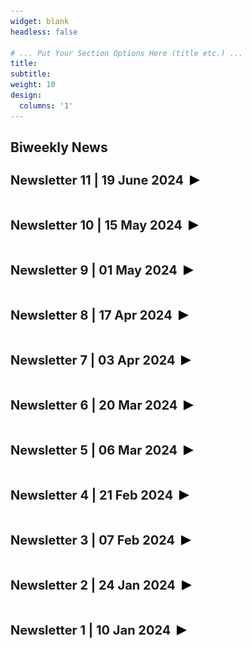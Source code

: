 ```yaml
---
widget: blank
headless: false

# ... Put Your Section Options Here (title etc.) ...
title: 
subtitle:
weight: 10 
design:
  columns: '1'
---
```


 <!-- STYLE CSS -->

<style>
  .content {
    display: flex;
    align-items: center;
  }

  .title {
    margin: 20px 0;
  }
  
  .content h3,
  .content p {
    margin: 0;
  }

  h3 {
    font-size: 20px;
  }

  body {
    margin-top: 50px;
    margin-bottom: 50px
  }

  p {
    font-size: 16px;
    text-align: justify;
  }

  .site-footer {
    text-align: center; /* Center the text in the footer */
  }

	.news {
		font-size:14px;
		margin-bottom: 13px;
	}

	.expandable-section {
			max-height: 0;
			overflow: hidden;
			transition: max-height 0.3s ease-out;
	}

	.expandable-section.active {
			max-height: 3000px; /* Adjust the maximum height as needed */
			max-width: 1000px; /* Adjust the maximum height as needed */

	}

	.arrow {
			margin-left: 10px;
			display: inline-block;
			width: 0;
			height: 0;
			border-style: solid;
			border-width: 8px 0 8px 16px;
			border-color: transparent transparent transparent #000 ;
			transition: transform 0.3s ease-out;
	}
	
	.arrow-container.active .arrow {
			border-color: transparent transparent transparent forestgreen; /* Change color to light green when active */
	}
	
	.arrow.down {
			transform: rotate(90deg);
	}
	
	.expandable-header {
			cursor: pointer;
	}
	
	.arrow-container {
			display: flex;
			align-items: center;
	}

</style>


<html>
<div class="title"><h2><strong>Biweekly News</strong></h2></div>

<h3 class="expandable-header"><span class="arrow-container"><strong>Newsletter 11 | 19 June 2024</strong><span class="arrow"></span></span></h3>
<div class="expandable-section">
<h4>AI /ML</h4>
	<ol>
	  <li class="news"><p>New algorithm discovers language just by watching videos. DenseAV, developed at MIT, learns to parse and understand the meaning of language just by watching videos of people talking, with potential applications in multimedia search, language learning, and robotics.<br><a href="https://news.mit.edu/2024/denseav-algorithm-discovers-language-just-watching-videos-0611" target="_blank">MIT News</a></p></li>
		<li class="news"><p>GPU maker tops new MLPerf benchmarks on graph neural nets and LLM fine-tuning.<br><a href="https://spectrum.ieee.org/mlperf-nvidia-conquers" target="_blank">IEEE Spectrum</a></p></li>
		<li class="news"><p>Study demonstrates how AI can develop more personalised cancer treatment strategies.<br><a href="https://www.ox.ac.uk/news/2024-06-17-study-demonstrates-how-ai-can-develop-more-personalised-cancer-treatment-strategies" target="_blank">University of Oxford</a></p></li>
		<li class="news"><p>Proofread from Goole: Fixes All Errors with One Tap.<br><a href="https://arxiv.org/abs/2406.04523" target="_blank">arXiv</a></p></li>
		<li class="news"><p>ImageInWords: Unlocking Hyper-Detailed Image Descriptions.<br><a href="https://google.github.io/imageinwords/" target="_blank">GitHub: google</a></p></li>
	  <li class="news"><p>This is AI's 'next wave,' according to Nvidia CEO Jensen Huang; The chipmaker's chief executive said robots and "AI that understands the laws of physics" are the next wave of the technology.<br><a href="https://qz.com/ai-next-wave-robots-nvidia-jensen-huang-blackwell-rubin-1851515953" target="_blank">QUARTZ</a></p></li>
	</ol>
<h4>Technology</h4>
	<ol>
		<li class="news"><p>We are creating new crops five-times faster; Using current and past data, such as from satellite imagery and temperature and rainfall readings, and combining that with future projections, ClimateAi aims to give farmers the most accurate possible, locally-tailored weather forecasts, from one hour to six months ahead.<br><a href="https://www.bbc.com/news/articles/c9xxjx7e2gjo" target="_blank">BBC News</a></p></li>
	  <li class="news"><p>Mouth-based touchpad enables people living with paralysis to interact with computers; The startup Augmental allows users to operate phones and other devices using their tongue, mouth, and head gestures.<br><a href="https://news.mit.edu/2024/mouth-based-touchpad-augmental-0605#:~:text=interact%20with%20computers-,Mouth-based%20touchpad%20enables%20people%20living%20with%20paralysis%20to%20interact,%2C%20mouth%2C%20and%20head%20gestures." target="_blank">MIT News</a></p></li>
		<li class="news"><p>China Is Testing More Driverless Cars Than Any Other Country. Assisted driving systems and robot taxis are becoming more popular with government help, as cities designate large areas for testing on public roads.<br><a href="https://archive.is/l6wNU" target="_blank">The New York Times</a></p></li>
	</ol>
<h4>Miscellaneous</h4>
	<ol>
	  <li class="news"><p>MLow: Meta’s low bitrate audio codec<br><a href="https://engineering.fb.com/2024/06/13/web/mlow-metas-low-bitrate-audio-codec/" target="_blank">Engineering at Meta</a></p></li>
		<li class="news"><p>African elephants address one another with individually specific name-like calls.<br><a href="https://www.nature.com/articles/s41559-024-02420-w.epdf?sharing_token=g7HSB8Bly_A3jM6BOKMMpNRgN0jAjWel9jnR3ZoTv0Olo1SMOErlEJeDqPXds_03N_QW4UfCz3Khb-Dp6U5ut0VwhTh4wGWa1fQNBMxtnMZ2gfl9u67lYD2PGJhOQLw3RrC_lJgDnm0dQqMVMZmnhCbpXIuLKJPc6VItfTf-JME%3D" target="_blank">Nature Ecology & Evolution</a></p></li>
		<li class="news"><p>The Age of the Drone Police Is Here.<br><a href="https://archive.is/2dkrB" target="_blank">WIRED</a></p></li>
	</ol>
<h4>Fun</h4>
  <ol>
	  <li class="news"><p><b>Code: </b>GPT in 60 Lines of NumPy<br><a href="https://jaykmody.com/blog/gpt-from-scratch/" target="_blank">Jay Mody</a></p></li>
	</ol>
</div>


<h3 class="expandable-header"><span class="arrow-container"><strong>Newsletter 10 | 15 May 2024</strong><span class="arrow"></span></span></h3>
<div class="expandable-section">
<h4>AI /ML</h4>
	<ol>
	  <li class="news"><p>AlphaFold 3 predicts the structure and interactions of all of life’s molecules; a new AI model developed by Google DeepMind and Isomorphic Labs. By accurately predicting the structure of proteins, DNA, RNA, ligands and more, and how they interact, we hope it will transform our understanding of the biological world and drug discovery.<br><a href="https://blog.google/technology/ai/google-deepmind-isomorphic-alphafold-3-ai-model/" target="_blank">Google (Blog)</a></p></li>
		<li class="news"><p>OpenAI introduces the "Model Spec"; to deepen the public conversation about how AI models should behave. A new document that specifies OpenAI approach to shaping desired model behavior and how they evaluate tradeoffs when conflicts arise.<br><a href="https://openai.com/index/introducing-the-model-spec/" target="_blank">OpenAI</a></p></li>
		<li class="news"><p>What Is a Virtual Factory, and How They’re Making Industrial Digitalization a Reality? Virtual factories are helping manufacturers unlock new possibilities, from planning to operations.<br><a href="https://blogs.nvidia.com/blog/virtual-factories-industrial-digitalization/" target="_blank">NVIDIA (Blog)</a></p></li>
		<li class="news"><p>AI is gathering a growing amount of training data inside virtual worlds; simulation is increasingly being used to accelerate the development of autonomous vehicles.<br><a href="https://singularityhub.com/2024/05/01/ai-is-gathering-a-growing-amount-of-training-data-inside-virtual-worlds/" target="_blank">Singularity Hub</a></p></li>
		<li class="news"><p>From Meta AI "RadOnc-GPT "; Leveraging Meta Llama for a pioneering radiation oncology model. Mayo Clinic’s pioneeringRadOnc-GPT is a large language model (LLM) leveraging Meta Llama 2 that has the potential to significantly improve the speed, accuracy, and quality of radiation therapy decision-making, benefiting both medical practitioners and the patients they serve.<br><a href="https://ai.meta.com/blog/radonc-gpt-meta-llama-2-mayo-clinic/" target="_blank">Meta AI</a></p></li>
		<li class="news"><p>From Microsoft Research, You Only Cache Once (YOCO); Decoder-Decoder Architectures for Language Models. YOCO, for large language models, only caches key-value pairs once.<br><a href="https://arxiv.org/abs/2405.05254" target="_blank">arXiv</a></p></li>
		<li class="news"><p>ScrapeGraphAI: You Only Scrape Once. A web scraping python library that uses LLM and direct graph logic to create scraping pipelines for websites and local documents (XML, HTML, JSON, etc.).<br><a href="https://github.com/VinciGit00/Scrapegraph-ai" target="_blank">GitHub</a></p></li>
	</ol>
<h4>Technology</h4>
	<ol>
	  <li class="news"><p>World's 1st "tooth regrowth medicine" to be tested in Japan from September 2024.<br><a href="https://mainichi.jp/english/articles/20240503/p2a/00m/0sc/012000c" target="_blank">The Mainichi</a></p></li>
		<li class="news"><p>Atomic Nucleus Excited with Laser: A Breakthrough after Decades. The "thorium transition", which physicists have been looking for for decades, has now been excited for the first time with lasers. This paves the way for revolutionary high precision technologies, including nuclear clocks.<br><a href="https://www.tuwien.at/en/tu-wien/news/news/lange-erhoffter-durchbruch-erstmals-atomkern-mit-laser-angeregt" target="_blank">TU WIEN</a></p></li>
		<li class="news"><p>Apple introduces M4 chip; M4 enables the breakthrough design and stunning display of the new iPad Pro, while delivering a giant leap in performance.<br><a href="https://www.apple.com/newsroom/2024/05/apple-introduces-m4-chip/" target="_blank">Apple</a></p></li>
	</ol>
<h4>Miscellaneous</h4>
	<ol>
	  <li class="news"><p>Most common 4 digit PIN numbers from an analysis of 3.4 million. The top 20 constitute 27% of all PIN codes!<br><a href="https://www.reddit.com/r/dataisbeautiful/comments/1cn7l7r/oc_most_common_4_digit_pin_numbers_from_an/" target="_blank">Reddit</a></p></li>
		<li class="news"><p>Microsoft readies new AI model to compete with Google, OpenAI, The Information reports; new model, internally referred to as MAI-1 with roughly 500 billion parameters.<br><a href="https://www.reuters.com/technology/microsoft-readies-new-ai-model-compete-with-google-openai-information-reports-2024-05-06/" target="_blank">Reuters</a></p></li>
		<li class="news"><p>New AI search engine "Upend" emerges from stealth, powered by 100 LLMs.<br><a href="https://venturebeat.com/ai/new-ai-search-engine-upend-emerges-from-stealth-powered-by-100-llms/" target="_blank">VentureBeat</a></p></li>
	</ol>
<h4>Fun</h4>
  <ol>
	  <li class="news"><p><b>Watch: </b>Mini Sci-Fi series; showcases alien worlds from the distant past or far future, and focus on a terrifying turning point in a long forgotten alien culture.<br><a href="https://www.youtube.com/playlist?list=PLUYLgWkQZ39J61ykA_Jrknx8230GbnYvV" target="_blank">YouTube</a></p></li>
	</ol>
</div>


<h3 class="expandable-header"><span class="arrow-container"><strong>Newsletter 9 | 01 May 2024</strong><span class="arrow"></span></span></h3>
<div class="expandable-section">
<h4>AI /ML</h4>
	<ol>
	  <li class="news"><p>Introducing Meta Llama 3: The most capable openly available LLM to date. Pretrained and instruction-fine-tuned models are the best models existing today at the 8B and 70B parameter scale. Largest models are over 400B parameters and, while these models are still training, seems already on par with best GPT.<br><a href="https://ai.meta.com/blog/meta-llama-3/" target="_blank">Meta AI</a></p></li>
		<li class="news"><p>KAN: Kolmogorov-Arnold Networks as promising alternatives to Multi-Layer Perceptrons (MLPs). Paper shows that this seemingly simple change makes KANs outperform MLPs in terms of accuracy and interpretability. For accuracy, much smaller KANs can achieve comparable or better accuracy than much larger MLPs in data fitting and PDE solving.<br><a href="https://arxiv.org/abs/2404.19756" target="_blank">arXiv</a></p></li>
		<li class="news"><p>VASA-1: Lifelike Audio-Driven Talking Faces Generated in Real Time. Single portrait photo + speech audio = hyper-realistic talking face video with precise lip-audio sync, lifelike facial behavior, and naturalistic head movements, generated in real time.<br><a href="https://www.microsoft.com/en-us/research/project/vasa-1/" target="_blank">Microsoft</a></p></li>
		<li class="news"><p>Phi-3 Technical Report: A Highly Capable Language Model Locally on Your Phone. A 3.8 billion parameter language model trained on 3.3 trillion tokens, whose overall performance, as measured by both academic benchmarks and internal testing, rivals that of models such as Mixtral 8x7B and GPT-3.5 (e.g., phi-3-mini achieves 69% on MMLU and 8.38 on MT-bench), despite being small enough to be deployed on a phone.<br><a href="https://arxiv.org/abs/2404.14219" target="_blank">arXiv</a></p></li>
		<li class="news"><p>Apple releases eight small AI language models aimed at on-device use. OpenELM mirrors efforts by Microsoft to make useful small AI language models that run locally (270M-3B parameters).<br><a href="https://arstechnica.com/information-technology/2024/04/apple-releases-eight-small-ai-language-models-aimed-at-on-device-use/" target="_blank">Ars Technica</a></p></li>
		<li class="news"><p>StoryDiffusion: Consistent Self-Attention for Long-Range Image and Video Generation. StoryDiffusion can create impressive comics by our consistent self-attention, maintain character consistency for cohesive storytelling.<br><a href="https://storydiffusion.github.io" target="_blank">GitHub (storydiffusion)</a></p></li>
		<li class="news"><p>Automated Social Science: Language Models as Scientist and Subjects; generating and testing, in silico, social scientific hypotheses.<br><a href="https://arxiv.org/abs/2404.11794" target="_blank">arXiv</a></p></li>
		<li class="news"><p>OpenVoice: a versatile instant voice cloning approach that requires only a short audio clip from the reference speaker to replicate their voice and generate speech in multiple languages.<br><a href="https://github.com/myshell-ai/OpenVoice/tree/main" target="_blank">GitHub</a></p></li>
		<li class="news"><p>Adobe research presents VideoGigaGAN: Towards Detail-rich Video Super-Resolution. A new generative VSR model that can produce videos with high-frequency details and temporal consistency. VideoGigaGAN builds upon a large-scale image upsampler (GigaGAN).<br><a href="https://videogigagan.github.io" target="_blank">GitHub (videogigagan)</a></p></li>
	</ol>
<h4>Technology</h4>
	<ol>
	  <li class="news"><p>Ray-Ban and Meta AI vision; makes possible to ask your glasses about what you’re seeing and get helpful information, completely hands-free.<br><a href="https://about.fb.com/news/2024/04/new-ray-ban-meta-smart-glasses-styles-and-meta-ai-updates/" target="_blank">Meta AI</a></p></li>
		<li class="news"><p>BirdNET-Pi is a real-time acoustic bird classification system. It uses a USB sound card to pick up bird sounds, and classifies them locally using a pre-trained machine learning model. A-BiRD uses Raspberry Pi to identify different species singing at the same time using BirdNET Sound ID at the Cornell Lab of Ornithology for analysis.<br><a href="https://www.raspberrypi.com/news/a-bird-uses-raspberry-pi-to-identify-different-species-singing-at-the-same-time/" target="_blank">Raspberry Pi</a></p></li>
		<li class="news"><p>A Universal Vaccine Against Any Viral Variant? A New Study Suggests It’s Possible.<br><a href="https://singularityhub.com/2024/04/22/a-universal-vaccine-against-any-viral-variant-a-new-study-suggest-its-possible/" target="_blank">Singularity Hub</a></p></li>
		<li class="news"><p>Startups Say India Is Ideal for Testing Self-Driving Cars; unruly traffic forces innovative approaches to autonomy.<br><a href="https://spectrum.ieee.org/india-self-driving-car" target="_blank">IEEE Spectrum</a></p></li>
		<li class="news"><p>World's biggest 3D printer whirs into action. A giant 3D printer, which is big enough to make a house, has been unveiled at the University of Maine.<br><a href="https://www.bbc.com/news/articles/cx7d34nl5vwo" target="_blank">BBC News</a></p></li>
	</ol>
<h4>Miscellaneous</h4>
	<ol>
	  <li class="news"><p>Moderna and OpenAI partner to accelerate the development of life-saving treatments.<br><a href="https://openai.com/customer-stories/moderna" target="_blank">Open AI</a></p></li>
		<li class="news"><p>Eric Schmidt-backed Augment, a GitHub Copilot rival, launches out of stealth with $252M.<br><a href="https://techcrunch.com/2024/04/24/eric-schmidt-backed-augment-a-github-copilot-rival-launches-out-of-stealth-with-252m/" target="_blank">TechCrunch</a></p></li>
		<li class="news"><p>China's Moon atlas is the most detailed ever made; The Geologic Atlas of the Lunar Globe doubles the resolution of Apollo-era maps and will support the space ambitions of China and other countries.<br><a href="https://www.nature.com/articles/d41586-024-01223-0" target="_blank">Nature</a></p></li>
		<li class="news"><p>A Win–Win Approach: Maximizing Wi-Fi Performance Using Game Theory.<br><a href="https://www.shibaura-it.ac.jp/en/headline/detail/20240416_7070_001.html" target="_blank">Shibaura Institute of Technology</a></p></li>
		<li class="news"><p>The Rise of GQL: A New ISO Standard in Graph Query Language.<br><a href="https://www.tigergraph.com/blogs/gsql/the-rise-of-gql-a-new-iso-standard-in-graph-query-language/" target="_blank">Tiger Graph</a></p></li>
	</ol>
<h4>Fun</h4>
  <ol>
	  <li class="news"><p><b>Read: </b>Why Everything is Becoming a Game: All the better to control you.<br><a href="https://www.gurwinder.blog/p/why-everything-is-becoming-a-game" target="_blank">Gurwinder Blog</a></p></li>
	</ol>
</div>


<h3 class="expandable-header"><span class="arrow-container"><strong>Newsletter 8 | 17 Apr 2024</strong><span class="arrow"></span></span></h3>
<div class="expandable-section">
<h4>AI /ML</h4>
	<ol>
	  <li class="news"><p>From Google DeepMind: Mixture-of-Depths: Dynamically allocating compute in transformer-based language models. Instead of routing tokens to multiple experts, you "deploy to a single expert which can be dynamically skipped".<br><a href="https://arxiv.org/abs/2404.02258" target="_blank">arXiv</a></p></li>
		<li class="news"><p>Wu's Method can Boost Symbolic AI to Rival Silver Medalists and AlphaGeometry to Outperform Gold Medalists at IMO Geometry. The first AI method which outperforms an IMO gold medalist.<br><a href="https://arxiv.org/abs/2404.06405" target="_blank">arXiv</a></p></li>
	  <li class="news"><p>From Meta AI: Schedule-Free Learning - A New Way to Train in PyTorch.<br><a href="https://github.com/facebookresearch/schedule_free" target="_blank">GitHub (facebookresearch)</a></p></li>
		<li class="news"><p>Are large language models superhuman chemists? Best models outperformed the best human chemists in our study on average.<br><a href="https://arxiv.org/abs/2404.01475" target="_blank">arXiv</a></p></li>
	  <li class="news"><p>Study: AI writing, illustration emits hundreds of times less carbon than humans.<br><a href="https://news.ku.edu/news/article/study-ai-writing-illustration-emits-hundreds-of-times-less-carbon-than-humans" target="_blank">KU News</a></p></li>
		<li class="news"><p>The Turing test of online reviews: Can we tell the difference between human-written and GPT-4-written online reviews? It seems predictions boil down to coin toss.<br><a href="https://link.springer.com/article/10.1007/s11002-024-09729-3" target="_blank">Marketing Letters (Springer)</a></p></li>
	</ol>
<h4>Technology</h4>
	<ol>
	  <li class="news"><p>Open source cryptography: Fully Homomorphic Encryption (FHE) by Zama AI.<br><a href="https://www.zama.ai" target="_blank">ZAMA</a></p></li>
		<li class="news"><p>GitHub’s new AI-powered tool auto-fixes vulnerabilities in your code. Code Scanning Autofix and powered by GitHub Copilot and CodeQL, it helps deal with over 90% of alert types in JavaScript, Typescript, Java, and Python.<br><a href="https://www.bleepingcomputer.com/news/security/githubs-new-ai-powered-tool-auto-fixes-vulnerabilities-in-your-code/" target="_blank">Bleeping Computer</a></p></li>
		<li class="news"><p>Blink to Generate Power for Smart Contact Lenses: a dual-mode power pack harvests energy from light and from tears.<br><a href="https://spectrum.ieee.org/power-smart-contact-lenses" target="_blank">IEEE Spectrum</a></p></li>
		<li class="news"><p>Next-generation Meta Training and Inference Accelerator (MTIA).<br><a href="https://ai.meta.com/blog/next-generation-meta-training-inference-accelerator-AI-MTIA/" target="_blank">Meta AI</a></p></li>
		<li class="news"><p>This 3D printer can figure out how to print with an unknown material. The advance could help make 3D printing more sustainable, enabling printing with renewable or recyclable materials that are difficult to characterize.<br><a href="https://news.mit.edu/2024/3d-printer-can-print-with-unknown-material-0408" target="_blank">MIT News</a></p></li>
	</ol>
<h4>Miscellaneous</h4>
	<ol>
  <li class="news"><p>The Solution of the Zodiac Killer's 340-Character Cipher.<br><a href="https://arxiv.org/abs/2403.17350" target="_blank">arXiv</a></p></li>
  <li class="news"><p>NASA wants to come up with a new clock for the moon, where seconds tick away faster.<br><a href="https://phys.org/news/2024-04-nasa-clock-moon-seconds-faster.html" target="_blank">PHYS ORG</a></p></li>
  <li class="news"><p>People quasi-randomly assigned to farm rice are more collectivistic than people assigned to farm wheat.<br><a href="https://www.nature.com/articles/s41467-024-44770-w" target="_blank">Nature Communications</a></p></li>
	</ol>
<h4>Fun</h4>
  <ol>
		<li class="news"><p><b>Dataset:</b> Root System Drawings: the collection holds 1,180 drawings, the outcome of 40 years of  root system excavations in Europe.<br><a href="https://images.wur.nl/digital/collection/coll13/search" target="_blank">Wageningen University & Research</a></p></li>
	</ol>
</div>

<h3 class="expandable-header"><span class="arrow-container"><strong>Newsletter 7 | 03 Apr 2024</strong><span class="arrow"></span></span></h3>
<div class="expandable-section">
<h4>AI /ML</h4>
	<ol>
	  <li class="news"><p>Claude 3 Opus leading the Elo rating of Chatbot Arena. LMSYS Chatbot Arena is a crowdsourced open platform for LLM evals.<br><a href="https://huggingface.co/spaces/lmsys/chatbot-arena-leaderboard" target="_blank">Hugging Face</a></p></li>
		<li class="news"><p>SiMBA: Simplified Mamba-Based Architecture for Vision and Multivariate Time series. SiMBA outperforms existing State Space Models (SSMs), bridging the performance gap with state-of-the-art transformers.<br><a href="https://arxiv.org/abs/2403.15360" target="_blank">arXiv</a></p></li>
		<li class="news"><p>Track Everything Everywhere Fast and Robustly. A substantial improvement in training speed (more than 10 times faster), robustness, and accuracy in tracking over the SoTA optimization-based method OmniMotion.<br><a href="https://timsong412.github.io/FastOmniTrack/" target="_blank">GitHub (FastOmniTrack)</a></p></li>
		<li class="news"><p>ViTAR: Vision Transformer with Any Resolution. VITAR demonstrates impressive adaptability, achieving 83.3% top-1 accuracy at a 1120x1120 resolution and 80.4% accuracy at a 4032x4032 resolution, all while reducing computational costs.<br><a href="https://arxiv.org/abs/2403.18361" target="_blank">arXiv</a></p></li>
	  <li class="news"><p>Moirai: A Time Series Foundation Model for Universal Forecasting, offering universal forecasting capabilities.<br><a href="https://blog.salesforceairesearch.com/moirai/" target="_blank">Salesforce AI Research</a></p></li>
		<li class="news"><p>NonlinearSolve.jl: High-Performance and Robust Solvers for Systems of Nonlinear Equations in Julia.<br><a href="https://arxiv.org/abs/2403.16341" target="_blank">arXiv</a></p></li>
		<li class="news"><p>Hybrid-Net: Real-time audio source separation, generate lyrics, chords, beat.<br><a href="https://github.com/DoMusic/Hybrid-Net" target="_blank">GitHub (DoMusic)</a></p></li>
		<li class="news"><p>AI generates high-quality images 30 times faster in a single step. Novel method makes tools like Stable Diffusion and DALL-E-3 faster by simplifying the image-generating process to a single step while maintaining or enhancing image quality.<br><a href="https://news.mit.edu/2024/ai-generates-high-quality-images-30-times-faster-single-step-0321" target="_blank">MIT News</a></p></li>
		<li class="news"><p>PERL: Parameter Efficient Reinforcement Learning from Human Feedback; reward model training and reinforcement learning using LoRA from Google Research.<br><a href="https://arxiv.org/abs/2403.10704" target="_blank">arXiv</a></p></li>
		<li class="news"><p>From Google DeepMind, Vid2Robot: End-to-end Video-conditioned Policy Learning with Cross-Attention Transformers. Vid2Robot understands the task from videos and can perform in unseen settings.<br><a href="https://vid2robot.github.io" target="_blank">GitHub (vid2robot)</a></p></li>
		<li class="news"><p>Towards 1-bit Machine Learning Models. Recent works on extreme low-bit quantization such as BitNet and 1.58 bit have attracted a lot of attention in the machine learning community. The main idea is that matrix multiplication with quantized weights can be implemented without multiplications, which can potentially be a game-changer in terms of compute efficiency of large machine learning models.<br><a href="https://mobiusml.github.io/1bit_blog/" target="_blank">GitHub (1bit_blog)</a></p></li>
	</ol>
<h4>Technology</h4>
	<ol>
	  <li class="news"><p>Inkjets are for more than just printing, they can build DNA arrays, 3D structures, and much more.<br><a href="https://spectrum.ieee.org/inkjet-printer" target="_blank">IEEE Spectrum</a></p></li>
		<li class="news"><p>‘A landmark moment’: scientists use AI to design antibodies from scratch. Modified protein-design tool could make it easier to tackle challenging drug targets — but AI antibodies are still a long way from reaching the clinic.<br><a href="https://www.nature.com/articles/d41586-024-00846-7" target="_blank">Nature</a></p></li>
		<li class="news"><p>Engineers find a new way to convert carbon dioxide into useful products.<br><a href="https://news.mit.edu/2024/engineers-find-new-way-convert-carbon-dioxide-useful-products-0327" target="_blank">MIT news</a></p></li>
		<li class="news"><p>You can make a song for any moment in any major language with just a few short words. v3 is the first model capable of producing radio-quality music.<br><a href="https://www.suno.ai/blog/v3" target="_blank">Suno AI</a></p></li>
	  <li class="news"><p>WindSpider launches a step-changing crane for use on increasingly larger wind turbines. The self-erecting crane has no weight or height limitations and can be used in very windy locations. The new solution significantly reduces the wind turbine’s life cycle costs for the global wind industry.<br><a href="https://windspider.com/gigantic-aluminium-spiders/" target="_blank">Wind Spider</a></p></li>
	</ol>
<h4>Miscellaneous</h4>
	<ol>
	  <li class="news"><p>Algorithmic improvement is a key factor driving the advance of AI. An analysis showing that since 2012 the amount of compute needed to train a neural net to the same performance on ImageNet classification has been decreasing by a factor of 2 every 16 months. Compared to 2012, it now takes 44 times less compute to train a neural network to the level of AlexNet (by contrast, Moore’s Law would yield an 11x cost improvement over this period). Our results suggest that for AI tasks with high levels of recent investment, algorithmic progress has yielded more gains than classical hardware efficiency.<br><a href="https://openai.com/research/ai-and-efficiency" target="_blank">OpenAI</a></p></li>
	  <li class="news"><p>AI-generated food images look tastier than real ones.<br><a href="https://www.ox.ac.uk/news/2024-03-15-ai-generated-food-images-look-tastier-real-ones" target="_blank">University of Oxford News</a></p></li>
		<li class="news"><p>Memories are made by breaking DNA and fixing it; Nerve cells form long-term memories with the help of an inflammatory response, study in mice finds.<br><a href="https://www.nature.com/articles/d41586-024-00930-y" target="_blank">Nature</a></p></li>
		<li class="news"><p>These Plants Could Mine Valuable Metals From the Soil With Their Roots.<br><a href="https://singularityhub.com/2024/03/28/these-plants-could-mine-crucial-battery-materials-from-the-soil-with-their-roots/" target="_blank">Singularity Hub</a></p></li>
		<li class="news"><p>Start using ChatGPT instantly, making it easier for people to experience the benefits of AI without needing to sign up. It also means protection against any upcoming age verification laws.<br><a href="https://openai.com/blog/start-using-chatgpt-instantly" target="_blank">OpenAI</a></p></li>
	</ol>
</div>


<h3 class="expandable-header"><span class="arrow-container"><strong>Newsletter 6 | 20 Mar 2024</strong><span class="arrow"></span></span></h3>
<div class="expandable-section">
<h4>AI /ML</h4>
	<ol>
	    <li class="news"><p>New algorithm unlocks high-resolution insights for computer vision. <b>FeatUp</b>, developed by MIT CSAIL researchers, boosts the resolution of any deep network or visual foundation for computer vision systems.<br><a href="https://news.mit.edu/2024/featup-algorithm-unlocks-high-resolution-insights-computer-vision-0318" target="_blank">MIT News</a> & <a href="https://mhamilton.net/featup.html" target="_blank">Mark T. Hamilton (Paper)</a></p></li>
		<li class="news"><p>A generalist AI agent for 3D virtual environments. Google DeepMind present new research on a Scalable Instructable Multiworld Agent (SIMA) that can follow natural-language instructions to carry out tasks in a variety of video game settings.<br><a href="https://deepmind.google/discover/blog/sima-generalist-ai-agent-for-3d-virtual-environments/" target="_blank">Google DeepMind</a></p></li>
		<li class="news"><p>Introducing the next generation of Claude; which sets new industry benchmarks across a wide range of cognitive tasks. All Claude 3 models show increased capabilities in analysis and forecasting, nuanced content creation, code generation, and conversing in non-English languages like Spanish, Japanese, and French.<br><a href="https://www.anthropic.com/news/claude-3-family" target="_blank">Anthropic</a></p></li>
		<li class="news"><p>Cappy: Outperforming and boosting large multi-task language models with a small scorer. Cappy as a pre-trained model can potentially be used in other creative ways beyond on single LLMs.<br><a href="https://blog.research.google/2024/03/cappy-outperforming-and-boosting-large.html" target="_blank">Google Research</a></p></li>
	  <li class="news"><p>Stealing Part of a Production Language Model. It was possible to steal part of OpenAI’s ChatGPT or Google’s PaLM-2 (up to an affine transformation) by making queries to their public APIs. It was a known vulnerability of deployed ML models since 2016; "Stealing Machine Learning Models via Prediction APIs".<br><a href="https://not-just-memorization.github.io/partial-model-stealing.html" target="_blank">GitHub (not-just-memorization)</a> & <a href="https://arxiv.org/abs/1609.02943" target="_blank">arXiv</a></p></li>
		<li class="news"><p>Quiet-STaR: Language Models Can Teach Themselves to Think Before Speaking. A generalization of Self-Taught Reasoner (STaR) in which LMs learn to generate rationales at each token to explain future text, improving their predictions.<br><a href="https://arxiv.org/abs/2403.09629" target="_blank">arXiv</a></p></li>
	  <li class="news"><p>Design2Code: How Far Are We From Automating Front-End Engineering. An open-source Design2Code-18B model that successfully matches the performance of Gemini Pro Vision.<br><a href="https://salt-nlp.github.io/Design2Code/" target="_blank">GitHub(salt-nlp)</a></p></li>
		<li class="news"><p>Large language models surpass human experts in predicting neuroscience results. LLMs trained on the vast scientific literature could potentially integrate noisy yet interrelated findings to forecast novel results better than human experts.<br><a href="https://arxiv.org/abs/2403.03230" target="_blank">arXiv</a></p></li>
		<li class="news"><p>Amazon reveals Chronos: Learning the Language of Time Series. A simple yet effective framework for pretrained probabilistic time series models.<br><a href="https://arxiv.org/abs/2403.07815" target="_blank">arXiv</a></p></li>
		<li class="news"><p>Using generative AI to improve software testing; MIT spinout DataCebo helps companies bolster their datasets by creating synthetic data that mimic the real thing.<br><a href="https://news.mit.edu/2024/using-generative-ai-improve-software-testing-datacebo-0305" target="_blank">MIT News</a></p></li>
		<li class="news"><p>Nvidia Unveils Blackwell, Its Next GPU; a big boost in AI training performance, an even bigger one for AI inference.<br><a href="https://spectrum.ieee.org/nvidia-blackwell" target="_blank">IEEE Spectrum</a></p></li>
	</ol>
<h4>Technology</h4>
	<ol>
	  <li class="news"><p>Nvidia Announces GR00T, a Foundation Model For Humanoids. GR00T is intended to provide a starting point for specific humanoid robots to do specific tasks.<br><a href="https://spectrum.ieee.org/nvidia-gr00t-ros" target="_blank">IEEE Spectrum</a></p></li>
	  <li class="news"><p>3D microprinter hacked to fabricate transistors for bioelectronics. The speed of innovation in bioelectronics and critical sensors gets a new boost with the unveiling of a technique for fast-prototyping of devices.<br><a href="https://www.kth.se/en/om/nyheter/centrala-nyheter/3d-microprinter-hacked-to-fabricate-transistors-for-bioelectronics-1.1319335" target="_blank">KTH</a></p></li>
		<li class="news"><p>Giant "sand battery" holds a week's heat for a whole town. It packs 1 MW of power and a capacity of up to 100 MWh of thermal energy for use during those cold polar winters.<br><a href="https://newatlas.com/energy/sand-battery-finland/" target="_blank">New Atlas</a></p></li>
		<li class="news"><p>Figure AI presents full conversations with Figure 01 with OpenAI partnership.<br><a href="https://twitter.com/coreylynch/status/1767927194163331345" target="_blank">Twitter (coreylynch)</a></p></li>
		<li class="news"><p>Mercedes Hires Humanoid Robots to Work at Its Factories. Apptronik's Apollo robots are 5'8 in height and will complete manual labor tasks like bringing parts to the Mercedes-Benz assembly line.<br><a href="https://www.pcmag.com/news/mercedes-hires-humanoid-robots-work-at-its-factories" target="_blank">PC Magazine</a></p></li>
	</ol>
<h4>Miscellaneous</h4>
	<ol>
	  <li class="news"><p>Bumblebees socially learn behaviour too complex to innovate alone.  Social learning might permit the acquisition of behaviours too complex to ‘re-innovate’ through individual learning.<br><a href="https://www.nature.com/articles/s41586-024-07126-4" target="_blank">Nature</a></p></li>
		<li class="news"><p>Adaptive immune responses are larger and functionally preserved in a hypervaccinated individual. What happens if vaccinated 217 times against SARS-CoV-2 within a period of 29 months?<br><a href="https://www.thelancet.com/journals/laninf/article/PIIS1473-3099(24)00134-8/fulltext" target="_blank">The Lancet</a></p></li>
		<li class="news"><p>Apple’s AI ambitions could include Google or OpenAI; The iPhone-maker is in ‘active’ talks to bring Gemini to the iPhone, and has also considered using ChatGPT.<br><a href="https://www.theverge.com/2024/3/18/24104626/apple-license-google-gemini-generative-ai-openai-chatgpt" target="_blank">The Verge</a></p></li>
		<li class="news"><p>Tick-killing pill shows promising results in human trial;  the pill would be a new weapon against Lyme disease.<br><a href="https://arstechnica.com/science/2024/03/tick-killing-pill-shows-promising-results-in-human-trial/" target="_blank">Ars Technica</a></p></li>
	</ol>
<h4>Fun</h4>
  <ol>
	  <li class="news"><p><b>Paper:</b> "Certainly, here is a possible introduction for your topic" in scientific paper... Check first line of the introduction!<br><a href="https://www.sciencedirect.com/science/article/pii/S2468023024002402" target="_blank">Elsevier (Surfaces and Interfaces)</a></p></li>
		<li class="news"><p><b>Movie List:</b> The Mathematical Movie Database.<br><a href="https://www.qedcat.com/moviemath/index.html#1" target="_blank">QEDCAT</a></p></li>
	</ol>
</div>


<h3 class="expandable-header"><span class="arrow-container"><strong>Newsletter 5 | 06 Mar 2024</strong><span class="arrow"></span></span></h3>
<div class="expandable-section">
<h4>AI /ML</h4>
	<ol>
	  <li class="news"><p>Stable Diffusion 3 in early preview, text-to-image model with greatly improved performance in multi-subject prompts, image quality, and spelling abilities. While the model is not yet broadly available, today, you can subscribe the waitlist for an early preview.  New Multimodal Diffusion Transformer (MMDiT) architecture uses separate sets of weights for image and language representations, which improves text understanding and spelling capabilities compared to previous versions of SD3. Stable Diffusion 3 outperforms state-of-the-art text-to-image generation systems such as DALL·E 3, Midjourney v6, and Ideogram v1 in typography and prompt adherence, based on human preference evaluations.<br><a href="https://stability.ai/news/stable-diffusion-3" target="_blank">Stability AI</a> & <a href="https://stability.ai/news/stable-diffusion-3-research-paper" target="_blank">Stability AI Research Paper</a></p></li>
		<li class="news"><p>YOLOv9 is here; "Learning What You Want to Learn Using Programmable Gradient Information“. New version introduces concept of Programmable Gradient Information (PGI) and Generalized Efficient Layer Aggregation Network (GELAN). It can be used to obtain complete information, so that train-from-scratch models can achieve better results than state-of-the-art models pre-trained using large datasets.<br><a href="https://arxiv.org/abs/2402.13616" target="_blank">arXiv: Computer Science</a> & <a href="https://github.com/WongKinYiu/yolov9" target="_blank">GitHub: WongKinYiu</a></p></li>
		<li class="news"><p>Google has a new 'woke' AI problem with Gemini — and it's going to be hard to fix. The latest version of Google's Gemini artificial intelligence (AI) will frequently produce images of Black, Native American and Asian people when prompted – but refuses to do the same for White people.  It wouldn't promote meat; and said it wouldn't help promote fossil fuels... How about the historical facts? George Washington displayed as a black person. In my opinion, Generative AI should be actually unbiased and it should not skew numbers in either direction, or for anyone.<br><a href="https://www.businessinsider.com/google-gemini-woke-images-ai-chatbot-criticism-controversy-2024-2?r=US&IR=T" target="_blank">Business Insider</a> & <a href="https://www.foxbusiness.com/media/google-apologizes-new-gemini-ai-refuses-show-pictures-achievements-white-people" target="_blank">Fox Business</a></p></li>  
		<center><img src="aimeme.jpg" alt="Gemini Meme" width="38%"></center><br>
		<li class="news"><p>Video ReCap: Recursive Captioning of Hour-Long Videos from Meta AI. A model that can process video inputs of dramatically different lengths (from 1 second to 2 hours) and output video captions at multiple hierarchy levels.<br><a href="https://sites.google.com/view/vidrecap" target="_blank">Video ReCap (Google Sites)</a></p></li>
		<li class="news"><p>From Google DeepMind: Genie (Generative Interactive Environments). Genie is a foundation world model trained from Internet videos that can generate an endless variety of playable (action-controllable) worlds from synthetic images, photographs, and even sketches.<br><a href="https://sites.google.com/view/genie-2024/home" target="_blank">Google DeepMind</a></p></li>
		<li class="news"><p>LENS Project: a tool is to provide a quick overview of the main concepts (dictionary of features) employed by a large vision model. Promising development in explainable AI (XAI).<br><a href="https://serre-lab.github.io/Lens/" target="_blank">GitHub: Serre Lab</a></p></li>
		<li class="news"><p>Elon Musk sues OpenAI over AI threat: OpenAI is not so open now, Musk claims, following the closed-source release of the company's artificial general intelligence technology under Microsoft.<br><a href="https://www.courthousenews.com/elon-musk-sues-openai-over-ai-threat/" target="_blank">Courthouse News Service</a></p></li>
		<li class="news"><p>Approaching Human-Level Forecasting with Language Models. "On average, the system nears the crowd aggregate of competitive forecasters, and in some settings surpasses it. Our work suggests that using LMs to forecast the future could provide accurate predictions at scale and help to inform institutional decision making.".<br><a href="https://arxiv.org/abs/2402.18563" target="_blank">arXiv</a></p></li>
  </ol>
<h4>Technology</h4>
	<ol>
	  <li class="news"><p>Samsung unveils the Galaxy Ring as a way to 'simplify everyday wellness'. The Galaxy Ring will be part of the Samsung Health ecosystem and be compatible with the Galaxy Watch. We'll learn more in the months ahead, including the exact sensor suite, pricing and sale date.<br><a href="https://www.engadget.com/samsung-unveils-the-galaxy-ring-as-a-way-to-simplify-everyday-wellness-080134421.html" target="_blank">engadget</a></p></li>
	  <li class="news"><p>A new optical metamaterial makes true one-way glass possible. "Just imagine having a window with that glass in your house, office, or car. Regardless of the brightness outside, people wouldn’t be able to see anything inside, while you would enjoy a perfect view from your window".<br><a href="https://www.aalto.fi/en/news/a-new-optical-metamaterial-makes-true-one-way-glass-possible" target="_blank">Aalto University</a></p></li>
		<li class="news"><p>New time crystal stable for more than 40 minutes: Nobel Prize on the way?  A team of physicists has now built the most robust time crystal ever using solid-state physics.<br><a href="https://www.youtube.com/watch?v=sTbYKPP7q3E" target="_blank">YouTube: Science News</a></p></li>
		<li class="news"><p>Mind-reading devices are revealing the brain’s secrets. Implants and other technologies that decode neural activity can restore people’s abilities to move and speak — and help researchers to understand how the brain works.<br><a href="https://www.nature.com/articles/d41586-024-00481-2" target="_blank">Nature</a></p></li>
	  <li class="news"><p>Your fingerprints can be recreated from the sounds made when you swipe on a touchscreen — Chinese and US researchers show new side channel can reproduce fingerprints to enable attacks. Researchers claim they can successfully attack up to 27.9% of partial fingerprints.<br><a href="https://www.tomshardware.com/tech-industry/cyber-security/your-fingerprints-can-be-recreated-from-the-sounds-made-when-you-swipe-on-a-touchscreen-researchers-new-side-channel-attack-can-reproduce-partial-fingerprints-to-enable-attacks" target="_blank">Tom's  Hardware</a></p></li>
	</ol>
<h4>Miscellaneous</h4>
	<ol>
	  <li class="news"><p>The startup Figure AI Inc. appears to be in the center of attention soon with developing human-like robots. Jeff Bezos and Nvidia join OpenAI and Microsoft in backing a humanoid robot unicorn valued at $2 billion.<br><a href="https://fortune.com/2024/02/23/jeff-bezos-nvidia-openai-microsoft-robot-unicorn-figureai-funding-round/" target="_blank">Fortune</a> & <a href="https://twitter.com/Figure_robot/status/1762184059399377370" target="_blank">Twitter: Figure_robot</a></p></li>
		<li class="news"><p>Although not so new, the Apache Superset is evolving to be the de facto open-source modern data exploration and visualization platform. Whether it will dethrone Tableau or not, is still debatable.<br><a href="https://superset.apache.org" target="_blank">Apache Superset</a> & <a href="https://www.mergeyourdata.com/blog/is-tableau-dead-the-future-of-tableau" target="_blank">MergeYourData</a></p></li>  
		<li class="news"><p>Mounting research shows that COVID-19 leaves its mark on the brain, including with significant drops in IQ scores. Those who had mild and resolved COVID-19 showed cognitive decline equivalent to a three-point loss of IQ.<br><a href="https://theconversation.com/mounting-research-shows-that-covid-19-leaves-its-mark-on-the-brain-including-with-significant-drops-in-iq-scores-224216" target="_blank">The Conversation</a></p></li>
		<li class="news"><p>Good News: Small Nuclear Thorium Reactors are Coming to Europe.<br><a href="https://www.youtube.com/watch?v=Tf4XahwtJUk" target="_blank">Science News</a></p></li>
		<li class="news"><p>Apple to Wind Down Electric Car Effort After Decadelong Odyssey, employees on some car teams will move to Apple’s AI division (generative AI).<br><a href="https://www.bloomberg.com/news/articles/2024-02-27/apple-cancels-work-on-electric-car-shifts-team-to-generative-ai" target="_blank">Bloomberg</a></p></li>
		<li class="news"><p>Spontaneous playful teasing in four great ape species; new research shows that as playful teasing is present in all extant great ape genera, it is likely that the cognitive prerequisites for joking evolved in the hominoid lineage at least 13 million years ago.<br><a href="https://royalsocietypublishing.org/doi/10.1098/rspb.2023.2345" target="_blank">Proceedings of the Royal Society B</a></p></li>
	</ol>
<h4>Fun</h4>
  <ol>
	  <li class="news"><p><b>Tutorial:</b> Learn to read Korean in 15 minutes.<br><a href="https://www.ryanestrada.com/learntoreadkoreanin15minutes/" target="_blank">Ryan Estrada</a></p></li>
		<li class="news"><p><b>Package:</b> Daft is a distributed query engine for large-scale data processing in Python and is implemented in Rust. Give it a try over Pandas.<br><a href="https://github.com/Eventual-Inc/Daft" target="_blank">GitHub: Eventual Computing</a></p></li>
	</ol>
</div>


<h3 class="expandable-header"><span class="arrow-container"><strong>Newsletter 4 | 21 Feb 2024</strong><span class="arrow"></span></span></h3>
<div class="expandable-section">
<h4>AI /ML</h4>
	<ol>
		<li class="news"><p>Sora is an AI model that can create realistic and imaginative scenes from text instructions (for now, only a minute of high fidelity video). Technically; text-conditional diffusion models jointly on videos and images of variable durations, resolutions and aspect ratios. "If you think OpenAI Sora is a creative toy like DALLE, ... think again. Sora is a data-driven physics engine. It is a simulation of many worlds, real or fantastical. The simulator learns intricate rendering, "intuitive" physics, long-horizon reasoning, and semantic grounding, all by some denoising and gradient maths." <br><a href="https://twitter.com/DrJimFan/status/1758210245799920123" target="_blank">Twitter (DrJimFan)</a> & <a href="https://openai.com/sora" target="_blank">OpenAI</a> & <a href="https://www.youtube.com/watch?v=nbPbK1xYSNY" target="_blank">YouTube (Two Minute Papers)</a></p></li>
    <li class="news"><p>Google's "Bard" recently became "Gemini". Gemini 1.5 is the next generation model that delivers dramatically enhanced performance with long-context understanding across modalities up to 1M tokens (meaning 1h video or 30k lines code) via new Mixture-of-Experts (MoE) architecture. As an impressive example; Gemini 1.5 learns to translate from English to <a href="https://en.wikipedia.org/wiki/Kalamang_language" target="_blank">Kalamang language</a> purely in context, following a full linguistic manual at inference time. Kalamang is a language spoken by fewer than 200 speakers in western New Guinea. It appears that Gemini 1.5 overperform OpenAI GPT-4 in SOTA.<br><a href="https://blog.google/products/gemini/bard-gemini-advanced-app/" target="_blank">Google (Blog)</a> & <a href="https://blog.google/technology/ai/google-gemini-next-generation-model-february-2024/#gemini-15" target="_blank">Google (Blog)</a></p></li>  
    <li class="news"><p>From Google Research "Grandmaster-Level Chess Without Search". The researchers took 10M human-human chess games from an online chess arena, then asked the Stockfish 16 engine for its estimate of the "winning probability" for this board+move, based on Stockfish's analysis of up to 0.05 seconds. They then trained a transformer-based model whose input is the board position+move, and the target output is the winning probability of the move.<br><a href="https://arxiv.org/abs/2402.04494" target="_blank">arXiv</a> & <a href="https://gist.github.com/yoavg/8b98bbd70eb187cf1852b3485b8cda4f" target="_blank">GitHub Gist (yoavg)</a></p></li>
		<li class="news"><p>LLM Agents can Autonomously Hack Websites. Using GPT-4, it is possible to hack websites, performing tasks as complex as blind database schema extraction and SQL injections without human feedback.<br><a href="https://arxiv.org/abs/2402.06664" target="_blank">arXiv</a></p></li>
		<li class="news"><p>Lag-Llama: Towards Foundation Models for Probabilistic Time Series Forecasting: first open-source foundation model for time series forecasting.<br><a href="https://arxiv.org/abs/2310.08278" target="_blank">arXiv</a> & <a href="https://github.com/time-series-foundation-models/lag-llama" target="_blank">GitHub (lag-llama)</a></p></li>  
		<li class="news"><p>How symmetry can come to the aid of machine learning; Exploiting the symmetry within datasets can decrease the amount of data needed for training neural networks.<br><a href="https://news.mit.edu/2024/how-symmetry-can-aid-machine-learning-0205" target="_blank">MIT News</a></p></li>
		<li class="news"><p>A Human-Inspired Reading Agent with Gist Memory of Very Long Contexts from Google DeepMind.<br><a href="https://read-agent.github.io" target="_blank">GitHub (read-agent)</a></p></li>
		<li class="news"><p>Video Joint Embedding Predictive Architecture (V-JEPA): The next step toward Yann LeCun’s vision of advanced machine intelligence (AMI) by Meta AI. Yet another novelty in teaching machines to understand and model the physical world just by watching videos.<br><a href="https://ai.meta.com/blog/v-jepa-yann-lecun-ai-model-video-joint-embedding-predictive-architecture/" target="_blank">Meta AI</a></p></li>
		<li class="news"><p>Universal Manipulation Interface (UMI) In-The-Wild Robot Teaching Without In-The-Wild Robots. It is a framework that enables learning capable and generalizable manipulation policies directly from in-the-wild human demonstrations.<br><a href="https://umi-gripper.github.io" target="_blank">GitHub (umi-gripper)</a></p></li>
		<li class="news"><p>SERL: A Software Suite for Sample-Efficient Robotic Reinforcement Learning.  Ready-to-use software suite for robotic RL, trains policies in just 25 to 50 minutes, outperforming previous benchmarks with high success rates and robustness.<br><a href="https://serl-robot.github.io" target="_blank">GitHub (serl-robot)</a></p></li>
		<li class="news"><p>Tiny Quadrotor Learns to Fly in 18 Seconds NYU and TII researchers get robots into the air with fast simulations on a consumer laptop.<br><a href="https://spectrum.ieee.org/drone-quadrotor" target="_blank">IEEE Spectrum</a></p></li>
  </ol>
<h4>Technology</h4>
	<ol>
	  <li class="news"><p>A team of University of Wisconsin–Madison scientists has developed the first 3D-printed brain tissue that can grow and function like typical brain tissue. First 3D-printed functional human brain tissue grows like the real thing.<br><a href="https://news.wisc.edu/uw-madison-researchers-first-to-3d-print-functional-human-brain-tissue/" target="_blank">University of Wisconsin–Madison</a> & <a href="https://newatlas.com/science/novel-3d-printing-technique-brain-tissue-functional-neurons/" target="_blank">New Atlas</a></p></li>
		<li class="news"><p>Mapping the Brain: Google Research is making exciting advances on understanding how our own brains work and how we think.<br><a href="https://www.youtube.com/watch?v=aB_ZmAM3tv8" target="_blank">YouTube (Google Brain)</a></p></li>
		<li class="news"><p>Europe’s deepest mine to become giant gravity battery; potential to store up to 2 MW of energy.<br><a href="https://www.independent.co.uk/tech/gravity-battery-mine-renewable-energy-b2492087.html" target="_blank">Independent</a></p></li>
		<li class="news"><p>Smartphone screens are about to become speakers. Piezoelectrics enable displays to provide both high-quality audio and touch feedback.<br><a href="https://spectrum.ieee.org/piezoelectric-speakers" target="_blank">IEEE Spectrum</a></p></li>
		<li class="news"><p>New way of harvesting renewable energy, 1.2 MW tidal kite is now exporting power to the grid.<br><a href="https://newatlas.com/energy/minesto-tidal-kite/" target="_blank">New Atlas</a></p></li>		
	  <li class="news"><p>$5 device accurately tests for breast cancer in under 5 seconds.<br><a href="https://pubs.aip.org/avs/jvb/article/42/2/023202/3262988/High-sensitivity-saliva-based-biosensor-in" target="_blank">Journal of Vacuum Science & Technology B</a></p></li>
	</ol>
<h4>Miscellaneous</h4>
	<ol>
		<li class="news"><p><b>Be careful: </b> Deepfake fraud is already here. It’s becoming more common, more convincing, and more dangerous.<br><a href="https://twitter.com/ai_ctrl/status/1757109466992988622" target="_blank">Twitter (Control AI)</a></p></li>
		<li class="news"><p>Each GPT costs between 25x and 100x the last one and Sam Altman Wants $7 Trillion. Although it is unlikely that he can get this amount, the GPT-8 appears to be impossible to build with the current state of hardware.<br><a href="https://www.astralcodexten.com/p/sam-altman-wants-7-trillion" target="_blank">Astral Codex Ten</a></p></li>
		<li class="news"><p>Turbocharged CAR-T cells melt tumours in mice - using a trick from cancer cells (Immune cells armed with a mutation first identified in cancer cells gain potency but don’t turn cancerous themselves).<br><a href="https://www.nature.com/articles/d41586-024-00305-3" target="_blank">Nature</a></p></li>
		<li class="news"><p>AI Is Learning to Decode the "Language" of Chickens; opening doors to a new era in animal-human interaction.<br><a href="https://singularityhub.com/2024/02/06/this-ai-is-learning-to-decode-the-language-of-chickens/" target="_blank">Singularity Hub</a></p></li>
		<li class="news"><p>How long is “forever”? When it comes to digital media, forever could be as close as a couple of months away. Sony is erasing digital libraries that were supposed to be accessible “forever”.<br><a href="https://arstechnica.com/culture/2024/02/funimation-dvds-included-forever-available-digital-copies-forever-ends-april-2/" target="_blank">arsTECHNICA</a></p></li>
	</ol>
<h4>Fun</h4>
  <ol>
		<li class="news"><p><b>Post:</b> Introduction to Thompson Sampling: the Bernoulli bandit.<br><a href="https://gdmarmerola.github.io/ts-for-bernoulli-bandit/" target="_blank">GitHub (gdmarmerola)</a></p></li>
		<li class="news"><p><b>Project:</b> Explore interesting places nearby listed on Wikipedia.<br><a href="https://en.nearbywiki.org/map" target="_blank">NearbyWiki</a></p></li>
	</ol>
</div>


<h3 class="expandable-header"><span class="arrow-container"><strong>Newsletter 3 | 07 Feb 2024</strong><span class="arrow"></span></span></h3>
<div class="expandable-section">
<ol>
  <li class="news"><p>A decoder-only foundation model for time-series forecasting. Google introduce TimesFM, a single forecasting model pre-trained on a large time-series corpus of 100 billion real world time-points. Compared to the latest large language models (LLMs), TimesFM is much smaller (200M parameters), yet we show that even at such scales, its zero-shot performance on a variety of unseen datasets of different domains and temporal granularities come close to the state-of-the-art supervised approaches trained explicitly on these datasets.<br><a href="https://blog.research.google/2024/02/a-decoder-only-foundation-model-for.html" target="_blank">Google Research</a> & <a href="https://arxiv.org/pdf/2310.10688.pdf" target="_blank">arXiv</a> </p></li>
  <li class="news"><p>Generative expressive robot behaviors using large language models by Google Deepmind.<br><a href="https://generative-expressive-motion.github.io" target="_blank">GitHub (Generative Expressive Motion)</a></p></li>
  <li class="news"><p>A Benchmark for Real-World Planning with Language Agents by Meta AI; “Comprehensive evaluations show that the current language agents are not yet capable of handling such complex planning tasks-even GPT-4 only achieves a success rate of 0.6%. Language agents struggle to stay on task, use the right tools to collect information, or keep track of multiple constraints.”<br><a href="https://osu-nlp-group.github.io/TravelPlanner/" target="_blank">GitHub (OSU NLP Group)</a></p></li>
  <li class="news"><p>MobileDiffusion: Rapid text-to-image generation on-device. Google introduce a novel approach with the potential for rapid text-to-image generation on-device. MobileDiffusion is an efficient latent diffusion model specifically designed for mobile devices.<br><a href="https://blog.research.google/2024/01/mobilediffusion-rapid-text-to-image.html" target="_blank">Google Research</a></p></li>
  <li class="news"><p>LUMIERE: A Space-Time Diffusion Model for Video Generation for synthesizing videos that portray realistic, diverse and coherent motion -- a pivotal challenge in video synthesis.<br><a href="https://lumiere-video.github.io" target="_blank">GitHub (Google Research)</a></p></li>
  <li class="news"><p>DeepSeek Coder comprises a series of code language models trained from scratch on both 87% code and 13% natural language in English and Chinese, with each model pre-trained on 2T token  over more than 80 programming language. State-of-the-Art performance among open code models while open source and free for research and commercial use.<br><a href="https://deepseekcoder.github.io" target="_blank">GitHub</a></p></li>
  <li class="news"><p>SUPIR:  Revolutionizing image restoration with cutting-edge large-scale AI. Text-driven, intelligent restoration, blending AI technology with creativity to give every image a brand new life.<br><a href="https://supir.xpixel.group" target="_blank">XPixel</a></p></li>
  <li class="news"><p>OK-Robot: An open, modular framework for zero-shot, language conditioned pick-and-drop tasks in arbitrary homes.<br><a href="https://ok-robot.github.io" target="_blank">GitHub</a></p></li>
  <li class="news"><p>Roboflow introduce Supervision: open-source toolkit for any computer vision project. Whether you want to process a video, draw a detection on a frame, or convert labels from one format to another, Supervision includes easy to use scripts.<br><a href="https://github.com/roboflow/supervision?tab=readme-ov-file" target="_blank">GitHub (roboflow)</a></p></li>
  <li class="news"><p>Can AI Unlock the Secrets of the Ancient World? Vesuvius Challenge to solve the ancient problem of the Herculaneum Papyri, a library of scrolls that were flash-fried by the eruption of Mount Vesuvius in 79 AD. Today we are overjoyed to announce that our crazy project has succeeded. After 2000 years, we can finally read the scrolls.<br><a href="https://archive.is/08IxN#selection-1507.0-1507.47" target="_blank">Bloomberg (Archive.is)</a></p></li>
	<li class="news"><p>Next frontier in AI: Learning World Models. Path to artificial general intelligence (AGI) is leading to AI systems that builds an internal representation of an environment, and uses it to simulate future events within that environment.<br><a href="https://www.youtube.com/watch?v=GbzNb6a6_SQ" target="_blank">YouTube (Elicit)</a></p></li>
  <li class="news"><p>Programming light propagation creates highly efficient neural networks. Programming light propagation creates highly efficient neural networks.<br><a href="https://spie.org/news/programming-light-propagation-creates-highly-efficient-neural-networks#_=_" target="_blank">Society for Optics and Photonics (SPIE)</a></p></li>
  <li class="news"><p>Researchers Approach New Speed Limit for Seminal Problem: Integer linear programming. Now researchers have found a much faster way to do it.<br><a href="https://www.quantamagazine.org/researchers-approach-new-speed-limit-for-seminal-problem-20240129/" target="_blank">Quanta Magazine</a></p></li>
  <li class="news"><p>How AI is changing gymnastics judging? Proponents say the AI-powered Judging Support System will promote fairness and transparency in the sport.<br><a href="https://www.technologyreview.com/2024/01/16/1086498/ai-gymnastics-judging-jss-world-championships-antwerp-paris-olympics/" target="_blank">MIT Technology Review</a></p></li>
  <li class="news"><p>Invasive cervical cancer incidence following bivalent human papillomavirus vaccination: a population-based observational study of age at immunization, dose, and deprivation. Analysis from Scotland shows for women vaccinated at 12 or 13 years of age, there is no prevalance of cervical cancer.<br><a href="https://academic.oup.com/jnci/advance-article-abstract/doi/10.1093/jnci/djad263/7577291?login=false" target="_blank">The Journal of the National Cancer Institute</a></p></li>
  <li class="news"><p>Fiber Optics Bring You Internet. Now They’re Also Listening to Trains. Distributed acoustic sensing already applied to detect earthquakes and insects. It appears that the applications grow rapidly.<br><a href="https://archive.is/1q62p" target="_blank">WIRED (Archive.is)</a></p></li>
  <li class="news"><p>AI model flags high-risk pancreatic cancer patients 18 months before diagnosis. Novel approach caught 3.5 times as many cases than current screening guidelines would have for 40-plus group.<br><a href="https://news.harvard.edu/gazette/story/2024/02/ai-model-flags-high-risk-pancreatic-cancer-patients-18-months-before-diagnosis/" target="_blank">The Harvard Gazette</a></p></li>
  <li class="news"><p>Detecting the future of pandemics, sequencing wastewater could be promising: It allows us to monitor millions of people’s disease status at a single site; Inferring the sensitivity of wastewater metagenomic sequencing for pathogen early detection.<br><a href="https://www.medrxiv.org/content/10.1101/2023.12.22.23300450v2" target="_blank">medRxiv</a></p></li>
  <li class="news"><p>Fewer and faster: Global fertility isn't just declining, it's collapsing. If you’re a Millennial or a younger Gen Xer, you’ll probably see the start of a long-term decline in human population due to the global collapse in fertility. That’s something that’s never happened before with Homo sapiens.<br><a href="https://fasterplease.substack.com/p/fewer-and-faster-global-fertility" target="_blank">Substack (fasterplease)</a></p></li>
  <li class="news"><p>Researchers demonstrate rapid 3D printing with liquid metal. Their new technique can produce furniture-sized aluminum parts in only minutes.<br><a href="https://news.mit.edu/2024/researchers-demonstrate-rapid-3d-printing-liquid-metal-0125" target="_blank">MIT News</a></p></li>
  <li class="news"><p>A couple of new features are coming to Google Search, starting with the self-explanatory Circle to Search — but only on a handful of Android phones. Now, you’ll be able to add complex questions to refine your visual search. For example, you can take a picture of a plant, add it to your search, and ask, “How often should I water this?”<br><a href="https://www.theverge.com/2024/1/17/24041198/google-circle-to-search-samsung-galaxy-multi-search-generative-ai" target="_blank">The Verge</a></p></li>
  <li class="news"><p>Twin Labs automates repetitive tasks by letting AI take over your mouse cursor such as reordering items when you’re running out of stock, downloading financial reports across several SaaS products, reaching out to potential prospects and more.<br><a href="https://techcrunch.com/2024/01/31/twin-labs-automates-repetitive-tasks-by-letting-ai-take-over-your-mouse-cursor/" target="_blank">TechCrunch</a></p></li>
  <li class="news"><p><strong>Fun Project:</strong> Plato. Want to learn something new? Turn your YouTube addiction into a fun learning game.<br><a href="https://www.platoedu.org" target="_blank">Plato Education</a></p></li>
</ol>
</div>


<h3 class="expandable-header"><span class="arrow-container"><strong>Newsletter 2 | 24 Jan 2024</strong><span class="arrow"></span></span></h3>
<div class="expandable-section">
<ol>
	<li class="news"><p> Fingerprint biometrics are integral to digital authentication and forensic science. However, they are based on the unproven assumption that no two fingerprints, 
	even from different fingers of the same person, are alike. Contrary to this prevailing assumption, this study shows above 99.99% confidence that fingerprints from different fingers of the same 
	person share very strong similarities.<br>
	<a href="https://www.science.org/doi/10.1126/sciadv.adi0329" target="_blank">Science Advances</a></p></li>
	<li class="news"><p>PEDS: a new technique could efficiently solve partial differential equations for numerous applications.  <br>
	<a href="https://news.mit.edu/2024/peds-technique-could-efficiently-solve-partial-differential-equations-0108" target="_blank">MIT News</a></p></li>  
	<li class="news"><p>New EU project NGI TALER will bring private and secure online payments to the Eurozone. An innovative electronic payment system for the greater benefit of European citizens, merchants, and banks. 
	This payment system is different from current online payment methods, like credit cards or bank transfers, in that it offers privacy for the buyer: neither merchants nor banks can trace or link the payments.<br>
	<a href="https://taler.net/en/news/2024-02.html" target="_blank">TALER</a></p></li>
	<li class="news"><p>AlphaGeometry: An Olympiad-level AI system for geometry. An AI system that surpasses the state-of-the-art approach for geometry problems, advancing AI reasoning in mathematics by Google DeepMind.<br>
	<a href="https://deepmind.google/discover/blog/alphageometry-an-olympiad-level-ai-system-for-geometry/" target="_blank">Google: DeepMind</a> </p></li>
	<li class="news"><p>Researchers Claim First Functioning Graphene-Based Chip. The semiconductor bests silicon alternatives for electron mobility. 
	The silicon as a semiconducter reaching its limits (<a href="https://en.wikipedia.org/wiki/Moore%27s_law" target="_blank">Moore's law</a> is dead?), the graphene-based chip (graphene is not semiconductor as material) 
	has huge potential. <br>
	<a href="https://spectrum.ieee.org/graphene-semiconductor" target="_blank">IEEE Spectrum</a> & <a href="https://www.youtube.com/watch?v=oXBtPmVrES4&t=2s" target="_blank">YouTube: Science News</a> </p></li>	
	<li class="news"><p>Researchers think their AI system could help to democratize medicine. Google AI has better bedside manner than human doctors — and makes better diagnoses. <br>
	<a href="https://www.nature.com/articles/d41586-024-00099-4" target="_blank">Nature</a></p></li> 	
	<li class="news"><p>Cloned rhesus monkey lives to adulthood for the first time. A method that provides cloned embryos with a healthy placenta could pave the way for more research involving primates. <br>
	<a href="https://www.nature.com/articles/d41586-024-00136-2" target="_blank">Nature</a></p></li>	
	<li class="news"><p>Bill Gates's opinion on 2024; lifesaving chatbots, 2024 election, malnutrition breakthrough, AI-powered innovation, climate conversation and more.<br>
	<a href="https://www.gatesnotes.com/The-Year-Ahead-2024" target="_blank">The Blog of Bill Gates</a></p></li>
	<li class="news"><p> Microsoft Adds AI Key in First Change to PC Keyboard in Decades. The new Copilot button is the first addition since the Windows key in 1994.<br>
	<a href="https://www.bloomberg.com/news/articles/2024-01-04/microsoft-ai-copilot-keyboard-new-key-is-msft-s-biggest-change-in-years" target="_blank">Bloomberg Technology</a></p></li>
	<li class="news"><p>The World's first-ever smart binoculars can identify 9,000 birds thanks to built-in AI. <br>
	<a href="https://www.digitalcameraworld.com/news/worlds-first-ever-smart-binoculars-can-identify-up-to-9000-birds-thanks-built-in-ai" target="_blank">Digital Camera World</a></p></li> 	
	<li class="news"><p>Version 14 of Wolfram Language and Mathematica brings new functions and updates. <br>
	<a href="https://writings.stephenwolfram.com/2024/01/the-story-continues-announcing-version-14-of-wolfram-language-and-mathematica/" target="_blank">Stephen Wolfram: Writings</a></p></li>	
	<li class="news"><p>Marimo: a recent attempt on reactive Python notebooks. . It allows you to rapidly experiment with data and models, 
	code with confidence in your notebook's correctness, and productionize notebooks as pipelines or interactive web apps. <br>
	<a href="https://github.com/marimo-team/marimo" target="_blank">GitHub: marimo</a></p></li>
	<li class="news"><p> As the large multi-modal networks arise and they are hungry for data, the protection of the intellectual property becomes shady. A new attempt to help artists prevent their content 
	fed into generative AI models is Nightshade. It is a tool that turns any image into a data sample that is unsuitable for model training. More precisely, Nightshade transforms images into "poison" samples, 
	so that models training on them without consent will see their models learn unpredictable behaviors that deviate from expected norms. <br>
	<a href="https://nightshade.cs.uchicago.edu/index.html" target="_blank">Sand Lab, University of Chicago</a></p></li>	
	<li class="news"><p>From Meta AI, a new approach to enhancing the language models; Self-Rewarding Language Models. The language model itself is used via LLM-as-a-Judge prompting to provide 
	its own rewards during training. Although preliminary research, it already outperforms many existing systems on the AlpacaEval 2.0 leaderboard, including Claude 2, Gemini Pro, and GPT-4. <br>
	<a href="https://arxiv.org/abs/2401.10020" target="_blank">arXiv: Self-Rewarding Language Models</a></p></li>
	<li class="news"><p>Mark Zuckerberg’s new goal is to create artificial general intelligence with 600,000 GPUs by the end of 2024.<br>
	<a href="https://www.theverge.com/2024/1/18/24042354/mark-zuckerberg-meta-agi-reorg-interview" target="_blank">The Verge</a> </p></li>
	<li class="news"><p>For Android users: Google is making changes to Google Assistant by removing some underutilized features in Google Assistant to focus on delivering the best possible user experience.<br>
	<a href="https://blog.google/products/assistant/google-assistant-update-january-2024/" target="_blank">Google: Products</a></p></li>
	<li class="news"><p> After the boom in AI, robotics appears to be booming in the following year. Toyota's Robots Are Learning to Do Housework—By Copying Humans. <br>
	<a href="https://archive.ph/18tRs" target="_blank">Wired Business (Archive)</a></p></li>
	<li class="news"><p><strong>Fun application: </strong> a periodic table of visualization methods. <br> 
	<a href="https://www.visual-literacy.org/periodic_table/periodic_table.html" target="_blank">Visual Literacy</a> </p></li>  
</ol>
</div>

<h3 class="expandable-header"><span class="arrow-container"><strong>Newsletter 1 | 10 Jan 2024</strong><span class="arrow"></span></span></h3>
<div class="expandable-section">
<ol>
  <li class="news"><p>Last year was the breakthrough year for Large Language Models (LLMs), check out the round up the highlights in one blogpost. <br>
  <a href="https://simonwillison.net/2023/Dec/31/ai-in-2023/" target="_blank">Simon Willison’s Weblog</a> </p></li>
  <li class="news"><p> To showcase evolution of AI in 2023, check out the a visual timeline, highlighting the most remarkable AI advancements that have shaped this year of AI. <br>
  <a href="https://journal.everypixel.com/2023-the-year-of-ai" target="_blank">Everypixel Journal</a> </p></li>
  <li class="news"><p>Using AI, MIT researchers identify a new class of antibiotic candidates. These compounds can kill methicillin-resistant Staphylococcus aureus (MRSA), a bacterium that causes deadly infections. <br>
  <a href="https://news.mit.edu/2023/using-ai-mit-researchers-identify-antibiotic-candidates-1220" target="_blank">MIT News</a> </p></li>
  <li class="news"><p>New research shows that even subtle changes to digital images, designed to confuse computer vision systems, can also affect human perception. <br>
  <a href="https://deepmind.google/discover/blog/images-altered-to-trick-machine-vision-can-influence-humans-too/" target="_blank">Google: DeepMind</a> </p></li>
  <li class="news"><p>Microsoft Phi-2 transformer model becomes open source (MIT Licence). Phi-2 model is a 2.7 billion-parameter language model that demonstrates outstanding reasoning 
  and language understanding capabilities, showcasing state-of-the-art performance among base language models with less than 13 billion parameters. <br>
  <a href="https://huggingface.co/microsoft/phi-2" target="_blank">Huggingface: Phi-2</a> </p></li>
  <li class="news"><p>Apple enters the game with ml-ferret and open source a new multimodal large language model (MLLM), 
  capable of understanding spatial referring of any shape or granularity within an image and accurately grounding open-vocabulary descriptions. 
  In English, Mac users soon command, for example zoom to the X object in the Y side of the screen. <br>
  <a href="https://github.com/apple/ml-ferret/" target="_blank">GitHub: ml-ferret</a> </p></li>
  <li class="news"><p> Are you a heavy user of Python Pandas library, and things get slow after a million rows? Check out the RAPIDS cuDF for upto 150x performance improvement. <br>
  <a href="https://www.youtube.com/watch?v=Yl3xCV2bN6E" target="_blank">YouTube: Tech With Tim</a> </p></li>
  <li class="news"><p> Homomorphic encryption is a form of encryption that allows computations to be performed on encrypted data without first having to decrypt it.
  Although, it was software-level so far, chips to compute with encrypted data is on the way for fully homomorphic encryption (unhackable data!?). <br>
  <a href="https://spectrum.ieee.org/homomorphic-encryption" target="_blank">IEEE: Spectrum</a> </p></li>
  <li class="news"><p> OpenAI will open its custom ChatGPT store next week. The store to share and sell custom AI agents will launch after being delayed for a month. <br>
  <a href="https://www.theverge.com/2024/1/4/24025610/openai-gpt-store-ai-agent-delay" target="_blank">The Verge</a> </p></li>  
  <li class="news"><p> New meta-analysis: On average, undergraduate students' intelligence is merely average. 
  The results show that the average IQ of undergraduate students today is a mere 102 IQ points and declined by approximately 0.2 IQ points per year. <br>
  <a href="https://www.frontiersin.org/articles/10.3389/fpsyg.2024.1309142/abstract" target="_blank">Frontiers in Psychology</a> </p></li>    
  <li class="news"><p> Searching the Internet for information sucks, and things getting worse. How bad are search results? Let's compare Google, Bing, Marginalia, <strong>Kagi (recent favorite engine of tech community)</strong>, Mwmbl, and ChatGPT. <br>
  <a href="https://danluu.com/seo-spam/" target="_blank">Danluu blog</a> </p></li>      
  <li class="news"><p> The most popular programming languages since 1965 to 2022 (video). <br>
  <a href="https://twitter.com/Rainmaker1973/status/1741077744622907545" target="_blank">X (old Twitter)</a> </p></li>   
  <li class="news"><p>The Splatter Image is an ultra-fast method for single- and few-view 3D reconstruction. It can be trained using only 1 GPU, with reconstruction is done at 38 FPS. <br>
  <a href="https://szymanowiczs.github.io/splatter-image" target="_blank">GitHub: Splatter Image</a> </p></li>
  <li class="news"><p>More and more unified frameworks are coming to the field, one interesting example is GLEE. 
  It is an object-level foundation model for locating and identifying objects in images and videos. 
  Through a unified framework, GLEE accomplishes detection, segmentation, tracking, grounding, and identification of arbitrary objects in the open world scenario for various object perception tasks. <br>
  <a href="https://glee-vision.github.io" target="_blank">GitHub: GLEE</a> </p></li>
  <li class="news"><p> Following EfficientSAM, another improvement on the segment anything model (SAM). TinySAM: Pushing the Envelope for Efficient Segment Anything Model. <br>
  <a href="https://arxiv.org/abs/2312.13789" target="_blank">arXiv: Computer Vision and Pattern Recognition</a> </p></li>
  <li class="news"><p><strong>Fun project: </strong> Suprised by the outcomes of a Python snippet; check out this fun project attempting to explain what exactly is happening under the hood 
  for some counter-intuitive snippets and lesser-known features in Python. <br> 
  <a href="https://github.com/satwikkansal/wtfpython" target="_blank">GitHub: wtfpython</a> </p></li>
</ol>
</div>




<script>
  document.addEventListener('DOMContentLoaded', function () {
    var expandableHeaders = document.querySelectorAll('.expandable-header');

    function toggleSection(header) {
      var expandableSection = header.nextElementSibling; // Select the next sibling
      var arrow = header.querySelector('.arrow'); // Select the arrow within the clicked header
      var arrowContainer = header.querySelector('.arrow-container'); // Select the arrow-container within the clicked header

      expandableHeaders.forEach(function (otherHeader) {
        if (otherHeader !== header) {
          var otherExpandableSection = otherHeader.nextElementSibling;
          var otherArrow = otherHeader.querySelector('.arrow');
          var otherArrowContainer = otherHeader.querySelector('.arrow-container');

          otherExpandableSection.classList.remove('active');
          otherArrow.classList.remove('down');
          otherArrowContainer.classList.remove('active');
        }
      });

      expandableSection.classList.toggle('active');
      arrow.classList.toggle('down');
      arrowContainer.classList.toggle('active');
    }

    expandableHeaders.forEach(function (expandableHeader, index) {
      expandableHeader.addEventListener('click', function () {
        toggleSection(this);
      });

      // Automatically open the last section on page load
      if (index === 0) {
        toggleSection(expandableHeader);

        // Scroll down to the header of the last section
        expandableHeader.scrollIntoView({ behavior: 'smooth' });
      }
    });
  });
</script>

</html>
